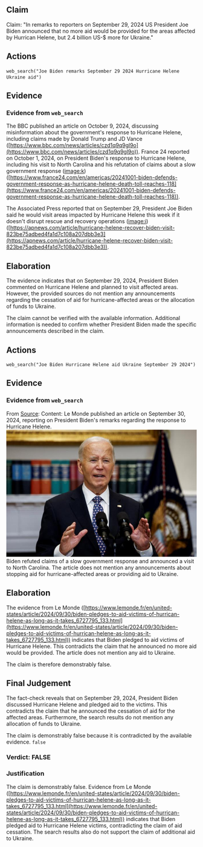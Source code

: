 ## Claim
Claim: "In remarks to reporters on September 29, 2024 US President Joe Biden announced that no more aid would be provided for the areas affected by Hurrican Helene, but 2.4 billion US-$ more for Ukraine."

## Actions
```
web_search("Joe Biden remarks September 29 2024 Hurricane Helene Ukraine aid")
```

## Evidence
### Evidence from `web_search`
The BBC published an article on October 9, 2024, discussing misinformation about the government's response to Hurricane Helene, including claims made by Donald Trump and JD Vance ([https://www.bbc.com/news/articles/czd1q9q9gl9o](https://www.bbc.com/news/articles/czd1q9q9gl9o)). France 24 reported on October 1, 2024, on President Biden's response to Hurricane Helene, including his visit to North Carolina and his refutation of claims about a slow government response (<image:k>) ([https://www.france24.com/en/americas/20241001-biden-defends-government-response-as-hurricane-helene-death-toll-reaches-118](https://www.france24.com/en/americas/20241001-biden-defends-government-response-as-hurricane-helene-death-toll-reaches-118)).

The Associated Press reported that on September 29, President Joe Biden said he would visit areas impacted by Hurricane Helene this week if it doesn't disrupt rescue and recovery operations (<image:i>) ([https://apnews.com/article/hurricane-helene-recover-biden-visit-823be75adbed4fa1d7c108a207dbb3e3](https://apnews.com/article/hurricane-helene-recover-biden-visit-823be75adbed4fa1d7c108a207dbb3e3)).


## Elaboration
The evidence indicates that on September 29, 2024, President Biden commented on Hurricane Helene and planned to visit affected areas. However, the provided sources do not mention any announcements regarding the cessation of aid for hurricane-affected areas or the allocation of funds to Ukraine.

The claim cannot be verified with the available information. Additional information is needed to confirm whether President Biden made the specific announcements described in the claim.


## Actions
```
web_search("Joe Biden Hurricane Helene aid Ukraine September 29 2024")
```

## Evidence
### Evidence from `web_search`
From [Source](https://www.lemonde.fr/en/united-states/article/2024/09/30/biden-pledges-to-aid-victims-of-hurrican-helene-as-long-as-it-takes_6727795_133.html): 
Content: Le Monde published an article on September 30, 2024, reporting on President Biden's remarks regarding the response to Hurricane Helene. ![image 8653](media/2025-08-30_08-58-1756544317-067727.jpg) Biden refuted claims of a slow government response and announced a visit to North Carolina. The article does not mention any announcements about stopping aid for hurricane-affected areas or providing aid to Ukraine.


## Elaboration
The evidence from Le Monde ([https://www.lemonde.fr/en/united-states/article/2024/09/30/biden-pledges-to-aid-victims-of-hurrican-helene-as-long-as-it-takes_6727795_133.html](https://www.lemonde.fr/en/united-states/article/2024/09/30/biden-pledges-to-aid-victims-of-hurrican-helene-as-long-as-it-takes_6727795_133.html)) indicates that Biden pledged to aid victims of Hurricane Helene. This contradicts the claim that he announced no more aid would be provided. The article does not mention any aid to Ukraine.

The claim is therefore demonstrably false.


## Final Judgement
The fact-check reveals that on September 29, 2024, President Biden discussed Hurricane Helene and pledged aid to the victims. This contradicts the claim that he announced the cessation of aid for the affected areas. Furthermore, the search results do not mention any allocation of funds to Ukraine.

The claim is demonstrably false because it is contradicted by the available evidence. `false`


### Verdict: FALSE

### Justification
The claim is demonstrably false. Evidence from Le Monde ([https://www.lemonde.fr/en/united-states/article/2024/09/30/biden-pledges-to-aid-victims-of-hurrican-helene-as-long-as-it-takes_6727795_133.html](https://www.lemonde.fr/en/united-states/article/2024/09/30/biden-pledges-to-aid-victims-of-hurrican-helene-as-long-as-it-takes_6727795_133.html)) indicates that Biden pledged aid to Hurricane Helene victims, contradicting the claim of aid cessation. The search results also do not support the claim of additional aid to Ukraine.
